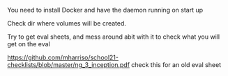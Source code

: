 You need to install Docker and have the daemon running on start up

Check dir where volumes will be created.

Try to get eval sheets, and mess around abit with it to check what you will get on the eval

https://github.com/mharriso/school21-checklists/blob/master/ng_3_inception.pdf check this for an old eval sheet
